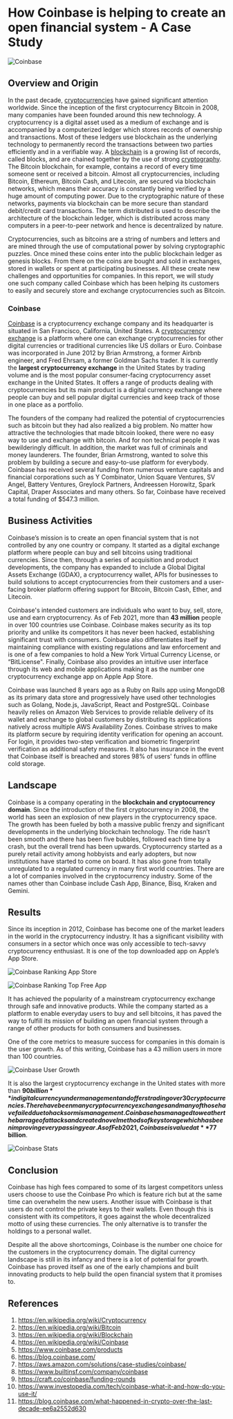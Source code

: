 # How Coinbase is helping to create an open financial system - A Case Study
![Coinbase](images/coinbase.png)

## Overview and Origin
In the past decade, [cryptocurrencies](https://en.wikipedia.org/wiki/Cryptocurrency) have gained significant attention worldwide. Since the inception of the first
cryptocurrency Bitcoin in 2008, many companies have been founded around this new technology. A cryptocurrency is a digital asset used as a medium of exchange and
is accompanied by a computerized ledger which stores records of ownership and transactions. Most of these ledgers use blockchain as the underlying technology to
permanently record the transactions between two parties efficiently and in a verifiable way. A [blockchain](https://en.wikipedia.org/wiki/Blockchain) is a growing
list of records, called blocks, and are chained together by the use of strong [cryptography](https://en.wikipedia.org/wiki/Cryptography). The Bitcoin blockchain,
for example, contains a record of every time someone sent or received a bitcoin. Almost all cryptocurrencies, including Bitcoin, Ethereum, Bitcoin Cash, and
Litecoin, are secured via blockchain networks, which means their accuracy is constantly being verified by a huge amount of computing power. Due to the
cryptographic nature of these networks, payments via blockchain can be more secure than standard debit/credit card transactions. The term distributed is used to
describe the architecture of the blockchain ledger, which is distributed across many computers in a peer-to-peer network and hence is decentralized by nature.

Cryptocurrencies, such as bitcoins are a string of numbers and letters and are mined through the use of computational power by solving cryptographic puzzles. Once
mined these coins enter into the public blockchain ledger as genesis blocks. From there on the coins are bought and sold in exchanges, stored in wallets or spent
at participating businesses. All these create new challenges and opportunities for companies. In this report, we will study one such company called Coinbase which
has been helping its customers to easily and securely store and exchange cryptocurrencies such as Bitcoin.

### Coinbase
[Coinbase](https://www.coinbase.com/) is a cryptocurrency exchange company and its headquarter is situated in San Francisco, California, United States. A
[cryptocurrency exchange](https://en.wikipedia.org/wiki/Cryptocurrency_exchange) is a platform where one can exchange cryptocurrencies for other digital currencies
or traditional currencies like US dollars or Euro. Coinbase was incorporated in June 2012 by Brian Armstrong, a former Airbnb engineer, and Fred Ehrsam, a former
Goldman Sachs trader. It is currently the **largest cryptocurrency exchange** in the United States by trading volume and is the most popular consumer-facing
cryptocurrency asset exchange in the United States. It offers a range of products dealing with cryptocurrencies but its main product is a digital currency exchange
where people can buy and sell popular digital currencies and keep track of those in one place as a portfolio. 

The founders of the company had realized the potential of cryptocurrencies such as bitcoin but they had also realized a big problem. No matter how attractive the
technologies that made bitcoin looked, there were no easy way to use and exchange with bitcoin. And for non technical people it was bewilderingly difficult. In
addition, the market was full of criminals and money launderers. The founder, Brian Armstrong, wanted to solve this problem by building a secure and easy-to-use
platform for everybody. Coinbase has received several funding from numerous venture capitals and financial corporations such as Y Combinator, Union Square
Ventures, SV Angel, Battery Ventures, Greylock Partners, Andreessen Horowitz, Spark Capital, Draper Associates and many others. So far, Coinbase have received a total funding of $547.3 million.

## Business Activities
Coinbase’s mission is to create an open financial system that is not controlled by any one country or company.  It started as a digital exchange platform where
people can buy and sell bitcoins using traditional currencies. Since then, through a series of acquisition and product developments, the company has expanded to
include a Global Digital Assets Exchange (GDAX), a cryptocurrency wallet, APIs for businesses to build solutions to accept cryptocurrencies from their customers
and a user-facing broker platform offering support for Bitcoin, Bitcoin Cash, Ether, and Litecoin. 

Coinbase's intended customers are individuals who want to buy, sell, store, use and earn cryptocurrency. As of Feb 2021, more than **43 million** people in over
100 countries use Coinbase. Coinbase makes security as its top priority and unlike its competitors it has never been hacked, establishing significant trust with
consumers. Coinbase also differentiates itself by maintaining compliance with existing regulations and law enforcement and is one of a few companies to hold a New
York Virtual Currency License, or “BitLicense". Finally, Coinbase also provides an intuitive user interface through its web and mobile applications making it as
the number one cryptocurrency exchange app on Apple App Store.

Coinbase was launched 8 years ago as a Ruby on Rails app using MongoDB as its primary data store and progressively have used other technologies such as Golang,
Node.js, JavaScript, React and PostgreSQL. Coinbase heavily relies on Amazon Web Services to provide reliable delivery of its wallet and exchange to global
customers by distributing its applications natively across multiple AWS Availability Zones. Coinbase strives to make its platform secure by requiring identity 
verification for opening an account. For login, it provides two-step verification and biometric fingerprint verification as additional safety measures. It also has
insurance in the event that Coinbase itself is breached and stores 98% of users' funds in offline cold storage.

## Landscape
Coinbase is a company operating in the **blockchain and cryptocurrency domain**. Since the introduction of the first cryptocurrency in 2008, the world has seen an
explosion of new players in the cryptocurrency space. The growth has been fueled by both a massive public frenzy and significant developments in the underlying
blockchain technology. The ride hasn’t been smooth and there has been five bubbles, followed each time by a crash, but the overall trend has been upwards.
Cryptocurrency started as a purely retail activity among hobbyists and early adopters, but now institutions have started to come on board. It has also gone from
totally unregulated to a regulated currency in many first world countries. There are a lot of companies involved in the cryptocurrency industry. Some of the names
other than Coinbase include Cash App, Binance, Bisq, Kraken and Gemini. 

## Results
Since its inception in 2012, Coinbase has become one of the market leaders in the world in the cryptocurrency industry. It has a significant visibility with
consumers in a sector which once was only accessible to tech-savvy cryptocurrency enthusiast. It is one of the top downloaded app on Apple’s App Store. 

![Coinbase Ranking App Store](images/coinbase_appstore_overall.png)

![Coinbase Ranking Top Free App](images/coinbase_appstore_finance.png)

It has achieved the popularity of a mainstream cryptocurrency exchange through safe and innovative products. While the company started as a platform to enable
everyday users to buy and sell bitcoins, it has paved the way to fulfill its mission of building an open financial system through a range of other products for
both consumers and businesses.

One of the core metrics to measure success for companies in this domain is the user growth. As of this writing, Coinbase has a 43 million users in more than 100 countries. 

![Coinbase User Growth](images/coinbase_users.png)

It is also the largest cryptocurrency exchange in the United states with more than **$90 billion** in digital currency under management and offers trading over 30
cryptocurrencies. There have been many cryptocurrency exchanges and many of those have failed due to hacks or mismanagement. Coinbase has managed to weather the 
barrage of attacks and created novel methods of key storage which has been improving every passing year. As of Feb 2021, Coinbase is valued at **$77 billion**.

![Coinbase Stats](images/coinbase_stats.png)


## Conclusion
Coinbase has high fees compared to some of its largest competitors unless users choose to use the Coinbase Pro which is feature rich but at the same time can
overwhelm the new users. Another issue with Coinbase is that users do not control the private keys to their wallets. Even though this is consistent with its
competitors, it goes against the whole decentralized motto of using these currencies. The only alternative is to transfer the holdings to a personal wallet.

Despite all the above shortcomings, Coinbase is the number one choice for the customers in the cryptocurrency domain. The digital currency landscape is still in
its infancy and there is a lot of potential for growth. Coinbase has proved itself as one of the early champions and built innovating products to help build the
open financial system that it promises to.


## References
1. https://en.wikipedia.org/wiki/Cryptocurrency
2. https://en.wikipedia.org/wiki/Bitcoin
3. https://en.wikipedia.org/wiki/Blockchain
4. https://en.wikipedia.org/wiki/Coinbase
5. https://www.coinbase.com/products
6. https://blog.coinbase.com/
7. https://aws.amazon.com/solutions/case-studies/coinbase/
8. https://www.builtinsf.com/company/coinbase
9. https://craft.co/coinbase/funding-rounds
10. https://www.investopedia.com/tech/coinbase-what-it-and-how-do-you-use-it/
11. https://blog.coinbase.com/what-happened-in-crypto-over-the-last-decade-ee6a2552d630
